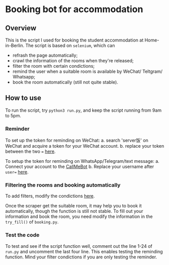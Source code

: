 
# Booking bot for accommodation

## Overview
This is the script I used for booking the student accommodation at Home-in-Berlin. The script is based on `selenium`, which can
- refrash the page automatically;
- crawl the information of the rooms when they're released;
- filter the room with certain condictions;
- remind the user when a suitable room is available by WeChat/ Teltgram/ Whatsapp;
- book the room automatically (still not quite stable).

## How to use
To run the script, try
`python3 run.py`,
and keep the script running from 9am to 5pm.

### Reminder
To set up the token for reminding on WeChat:
a. search 'server饭' on WeChat and acquire a token for your WeChat account.
b. replace your token between the two `=` [here](https://github.com/pj746/hon-house-booking/blob/8d3b9ce0c0130daa576b428277e84bfcd5419a5a/booking/filtering.py#L16).

To setup the token for reminding on WhatsApp/Telegram/text message:
a. Connect your account to the [CallMeBot](callmebot.com)
b. Replace your username after `user=` [here](https://github.com/pj746/hon-house-booking/blob/8d3b9ce0c0130daa576b428277e84bfcd5419a5a/booking/filtering.py#L20).

### Filtering the rooms and booking automatically
To add filters, modify the condictions [here](https://github.com/pj746/hon-house-booking/blob/8d3b9ce0c0130daa576b428277e84bfcd5419a5a/booking/filtering.py#L56-L93).

Once the scraper get the suitable room, it may help you to book it automatically, though the function is still not stable. To fill out your information and book the room, you need modify the information in the `try_fill()` of `booking.py`.

### Test the code
To test and see if the script function well, comment out the line 1-24 of `run.py` and uncomment the last four line. This enables testing the reminding function. Mind your filter condictions if you are only testing the reminder.
